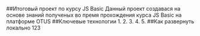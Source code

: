 ##Итоговый проект по курсу JS Basic
Данный проект создавася на основе знаний полученых во премя прохождения курса JS Basic на платформе OTUS
##Ключевые технологии
1.
2.
3.
4.
5.
##Как развернуть локально
123

